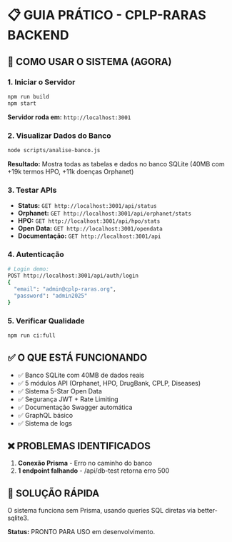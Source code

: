 # 📋 GUIA PRÁTICO - CPLP-RARAS BACKEND

## 🚀 COMO USAR O SISTEMA (AGORA)

### 1. Iniciar o Servidor
```bash
npm run build
npm start
```
**Servidor roda em:** `http://localhost:3001`

### 2. Visualizar Dados do Banco
```bash
node scripts/analise-banco.js
```
**Resultado:** Mostra todas as tabelas e dados no banco SQLite (40MB com +19k termos HPO, +11k doenças Orphanet)

### 3. Testar APIs
- **Status:** `GET http://localhost:3001/api/status`
- **Orphanet:** `GET http://localhost:3001/api/orphanet/stats` 
- **HPO:** `GET http://localhost:3001/api/hpo/stats`
- **Open Data:** `GET http://localhost:3001/opendata`
- **Documentação:** `GET http://localhost:3001/api`

### 4. Autenticação
```bash
# Login demo:
POST http://localhost:3001/api/auth/login
{
  "email": "admin@cplp-raras.org",
  "password": "admin2025"
}
```

### 5. Verificar Qualidade
```bash
npm run ci:full
```

## ✅ O QUE ESTÁ FUNCIONANDO
- ✅ Banco SQLite com 40MB de dados reais
- ✅ 5 módulos API (Orphanet, HPO, DrugBank, CPLP, Diseases)
- ✅ Sistema 5-Star Open Data
- ✅ Segurança JWT + Rate Limiting
- ✅ Documentação Swagger automática
- ✅ GraphQL básico
- ✅ Sistema de logs

## ❌ PROBLEMAS IDENTIFICADOS
1. **Conexão Prisma** - Erro no caminho do banco
2. **1 endpoint falhando** - /api/db-test retorna erro 500

## 🔧 SOLUÇÃO RÁPIDA
O sistema funciona sem Prisma, usando queries SQL diretas via better-sqlite3.

**Status:** PRONTO PARA USO em desenvolvimento.
